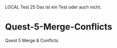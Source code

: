 LOCAL 
Test 25
Das ist ein Test oder auch nicht.
# Quest-5-Merge-Conflicts
Quest 5 Merge &amp; Conflicts
